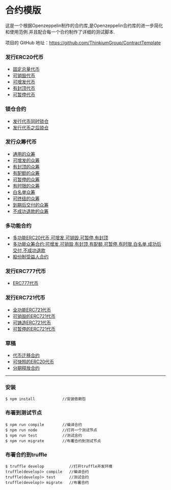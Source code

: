 # 合约模版

这是一个根据Openzeppelin制作的合约库,是Openzeppelin合约库的进一步简化和使用范例.并且配合每一个合约制作了详细的测试脚本.



项目的 GitHub 地址：https://github.com/ThinkiumGroup/ContractTemplate



### 发行ERC20代币
- [固定总量代币](./标准模版/ERC20/ERC20FixedSupply.md)
- [可销毁代币](./标准模版/ERC20/ERC20WithBurnable.md)
- [可增发代币](./标准模版/ERC20/ERC20WithMintable.md)
- [有封顶代币](./标准模版/ERC20/ERC20WithCapped.md)
- [可暂停代币](./标准模版/ERC20/ERC20WithPausable.md)
### 锁仓合约
- [发行代币同时锁仓](./标准模版/ERC20/IssueTokenWithTimelock.md)
- [发行代币之后锁仓](./标准模版/ERC20/IssueTokenBeforeTimelock.md)
### 发行众筹代币
- [通用的众筹](./标准模版/Crowdsale/AllowanceCrowdsale.md)
- [可增发的众筹](./标准模版/Crowdsale/MintedCrowdsale.md)
- [有封顶的众筹](./标准模版/Crowdsale/CappedCrowdsale.md)
- [有配额的众筹](./标准模版/Crowdsale/IndividuallyCappedCrowdsale.md)
- [可暂停的众筹](./标准模版/Crowdsale/PausableCrowdsale.md)
- [有时限的众筹](./标准模版/Crowdsale/TimedCrowdsale.md)
- [白名单众筹](./标准模版/Crowdsale/WhitelistCrowdsale.md)
- [可终结的众筹](./标准模版/Crowdsale/FinalizableCrowdsale.md)
- [到期后交付的众筹](./标准模版/Crowdsale/PostDeliveryCrowdsale.md)
- [不成功退款的众筹](./标准模版/Crowdsale/RefundableCrowdsale.md)

### 多功能合约
- [多功能ERC20代币,可增发,可销毁,可暂停,有封顶](./标准模版/Multi/ERC20MultiFunction.md)
- [多功能众筹合约:可增发,可销毁,有封顶,有配额,可暂停,有时限,白名单,成功后交付,不成功退款](./标准模版/Multi/MultiFunctionCrowdsale.md)
- [股份制受益人合约](./标准模版/Multi/CrowdsalePaymentSplitter.md)

### 发行ERC777代币
- [ERC777代币](./标准模版/ERC777/ERC777Contract.md)

### 发行ERC721代币
- [全功能ERC721代币](./标准模版/ERC721/ERC721Full.md)
- [可销毁的ERC721代币](./标准模版/ERC721/ERC721Burnable.md)
- [可铸造ERC721代币](./标准模版/ERC721/ERC721Mintable.md)
- [可暂停的ERC721代币](./标准模版/ERC721/ERC721Pausable.md)

### 草稿
- [代币迁移合约](./标准模版/Multi/ERC20Migrator.md)
- [可快照的ERC20代币](./标准模版/Multi/ERC20WithSnapshot.md)
- [分期释放合约](./标准模版/Multi/ERC20WithTokenVesting.md)

---
### 安装
```shell
$ npm install            //安装依赖包
```
### 布署到测试节点
```shell
$ npm run compile        //编译合约
$ npm run node           //打开一个测试节点
$ npm run test           //测试合约
$ npm run migrate        //布署合约到测试节点
```
### 布署合约到truffle
```shell
$ truffle develop           //打开truffle开发环境
truffle(develop)> compile   //编译合约
truffle(develop)> test      //测试合约
truffle(develop)> migrate   //布署合约
```

